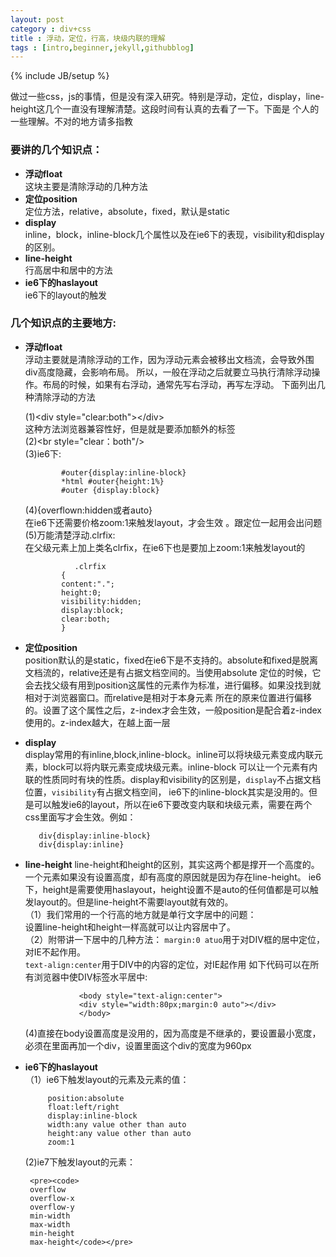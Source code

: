 ```yaml
---
layout: post
category : div+css
title : 浮动，定位，行高，块级内联的理解
tags : [intro,beginner,jekyll,githubblog]
---
```

{% include JB/setup %}

做过一些css，js的事情，但是没有深入研究。特别是浮动，定位，display，line-height这几个一直没有理解清楚。这段时间有认真的去看了一下。下面是
个人的一些理解。不对的地方请多指教


### 要讲的几个知识点：

- **浮动float**   
	这块主要是清除浮动的几种方法  
- **定位position**  
        定位方法，relative，absolute，fixed，默认是static
- **display**    
        inline，block，inline-block几个属性以及在ie6下的表现，visibility和display的区别。
- **line-height**    
        行高居中和居中的方法
- **ie6下的haslayout**        
         ie6下的layout的触发 
              
### 几个知识点的主要地方: 

- **浮动float**   
	 浮动主要就是清除浮动的工作，因为浮动元素会被移出文档流，会导致外围div高度隐藏，会影响布局。
	 所以，一般在浮动之后就要立马执行清除浮动操作。布局的时候，如果有右浮动，通常先写右浮动，再写左浮动。
	 下面列出几种清除浮动的方法 
	 
	 (1)&lt;div style="clear:both"&gt;&lt;/div&gt;   
	    这种方法浏览器兼容性好，但是就是要添加额外的标签   
	 (2)&lt;br  style="clear：both"/&gt;  
	 (3)ie6下:   
	          
	          #outer{display:inline-block}  
	          *html #outer{height:1%}  
	          #outer {display:block}   
	 (4){overflown:hidden或者auto}  
	   在ie6下还需要价格zoom:1来触发layout，才会生效 。跟定位一起用会出问题 
	 (5)万能清楚浮动.clrfix:  
	             在父级元素上加上类名clrfix，在ie6下也是要加上zoom:1来触发layout的  
	             
	             .clrfix
	          {
	          content:".";
	          height:0;
	          visibility:hidden;
	          display:block;
	          clear:both;
	          }
- **定位position**   
        position默认的是static，fixed在ie6下是不支持的。absolute和fixed是脱离文档流的，relative还是有占据文档空间的。当使用absolute
        定位的时候，它会去找父级有用到position这属性的元素作为标准，进行偏移。如果没找到就相对于浏览器窗口。而relative是相对于本身元素
        所在的原来位置进行偏移的。设置了这个属性之后，z-index才会生效，一般position是配合着z-index使用的。z-index越大，在越上面一层  
- **display**  
         display常用的有inline,block,inline-block。inline可以将块级元素变成内联元素，block可以将内联元素变成块级元素。inline-block
         可以让一个元素有内联的性质同时有块的性质。display和visibility的区别是，`display`不占据文档位置，`visibility`有占据文档空间，
         ie6下的inline-block其实是没用的。但是可以触发ie6的layout，所以在ie6下要改变内联和块级元素，需要在两个css里面写才会生效。例如：

         div{display:inline-block}
         div{display:inline} 
- **line-height** 
         line-height和height的区别，其实这两个都是撑开一个高度的。一个元素如果没有设置高度，却有高度的原因就是因为存在line-height。
         ie6下，height是需要使用haslayout，height设置不是auto的任何值都是可以触发layout的。但是line-height不需要layout就有效的。  
            （1）我们常用的一个行高的地方就是单行文字居中的问题：    
                 设置line-height和height一样高就可以让内容居中了。  
            （2）附带讲一下居中的几种方法： 
                  `margin:0 atuo`用于对DIV框的居中定位，对IE不起作用。    
                  `text-align:center`用于DIV中的内容的定位，对IE起作用 
                  如下代码可以在所有浏览器中使DIV标签水平居中:  
                  
                  <body style="text-align:center">  
                  <div style="width:80px;margin:0 auto"></div>  
                  </body>   
	 (4)直接在body设置高度是没用的，因为高度是不继承的，要设置最小宽度，必须在里面再加一个div，设置里面这个div的宽度为960px  
- **ie6下的haslayout**  
          （1）ie6下触发layout的元素及元素的值：  
           
           position:absolute
           float:left/right
           display:inline-block
           width:any value other than auto
           height:any value other than auto
           zoom:1   
	 (2)ie7下触发layout的元素：  
	 
	   <pre><code>
	   overflow
	   overflow-x
	   overflow-y
	   min-width
	   max-width
	   min-height
	   max-height</code></pre>
	 
          
           
           
    
            
                         
                             
         

         
        

                     
         
         
          
        

       
	          
  
	         
	    
	   	 

      
      
    
